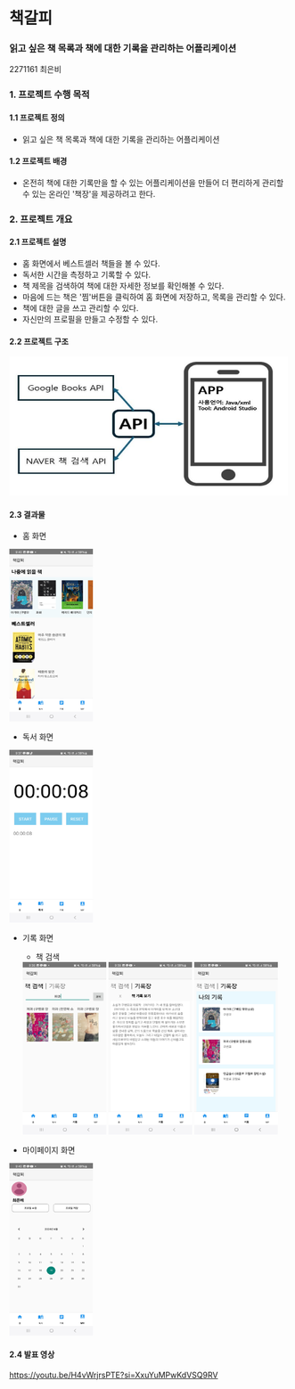 # 책갈피

### 읽고 싶은 책 목록과 책에 대한 기록을 관리하는 어플리케이션

2271161 최은비

### 1. 프로젝트 수행 목적
#### 1.1 프로젝트 정의
   * 읽고 싶은 책 목록과 책에 대한 기록을 관리하는 어플리케이션
   
#### 1.2 프로젝트 배경
   * 온전히 책에 대한 기록만을 할 수 있는 어플리케이션을 만들어 더 편리하게 관리할 수 있는 온라인 '책장'을 제공하려고 한다.

### 2. 프로젝트 개요
#### 2.1 프로젝트 설명

  * 홈 화면에서 베스트셀러 책들을 볼 수 있다.
  * 독서한 시간을 측정하고 기록할 수 있다.
  * 책 제목을 검색하여 책에 대한 자세한 정보를 확인해볼 수 있다.
  * 마음에 드는 책은 '찜'버튼을 클릭하여 홈 화면에 저장하고, 목록을 관리할 수 있다.
  * 책에 대한 글을 쓰고 관리할 수 있다.
  * 자신만의 프로필을 만들고 수정할 수 있다.

#### 2.2 프로젝트 구조
<img src="./app.JPG" width="500" height="250">

#### 2.3 결과물
  * 홈 화면
  <img src="./home.jpg" width="150" height="310">

  * 독서 화면
  <img src="./reading.jpg" width="150" height="310">

  * 기록 화면
      * 책 검색
      <img src="./bookSearch.jpg" width="150" height="310">

      <img src="./recording.jpg" width="150" height="310">
      <img src="./recording2.jpg" width="150" height="310">

  * 마이페이지 화면
  <img src="./mypage.jpg" width="150" height="310">
  
#### 2.4 발표 영상
https://youtu.be/H4vWrjrsPTE?si=XxuYuMPwKdVSQ9RV
    
